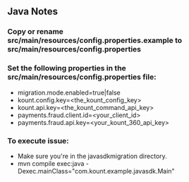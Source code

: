 ## Java Notes
### Copy or rename src/main/resources/config.properties.example to src/main/resources/config.properties
### Set the following properties in the src/main/resources/config.properties file:
* migration.mode.enabled=true|false
* kount.config.key=<the_kount_config_key>
* kount.api.key=<the_kount_command_api_key>
* payments.fraud.client.id=<your_client_id>
* payments.fraud.api.key=<your_kount_360_api_key>

### To execute issue:
* Make sure you're in the javasdkmigration directory.
* mvn compile exec:java -Dexec.mainClass="com.kount.example.javasdk.Main"
